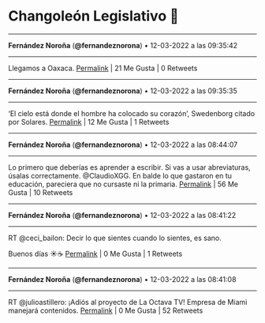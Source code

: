 # Changoleón Legislativo 🙈
*****
**Fernández Noroña** (**@fernandeznorona**) • 12-03-2022 a las 09:35:42
*****
Llegamos a Oaxaca.
[Permalink](https://twitter.com/fernandeznorona/status/1502699870297243650) | 21 Me Gusta | 0 Retweets
*****
**Fernández Noroña** (**@fernandeznorona**) • 12-03-2022 a las 09:35:35
*****
‘El cielo está donde el hombre ha colocado su corazón’, Swedenborg citado por Solares.
[Permalink](https://twitter.com/fernandeznorona/status/1502699838839873546) | 12 Me Gusta | 1 Retweets
*****
**Fernández Noroña** (**@fernandeznorona**) • 12-03-2022 a las 08:44:07
*****
Lo primero que deberías es aprender a escribir. Si vas a usar abreviaturas, úsalas correctamente. @ClaudioXGG. En balde lo que gastaron en tu educación, pareciera que no cursaste ni la primaria.
[Permalink](https://twitter.com/fernandeznorona/status/1502686890641743873) | 56 Me Gusta | 10 Retweets
*****
**Fernández Noroña** (**@fernandeznorona**) • 12-03-2022 a las 08:41:22
*****
RT @ceci_bailon: Decir lo que sientes cuando lo sientes, es sano.


Buenos días ☀️☕
[Permalink](https://twitter.com/fernandeznorona/status/1502686194785792003) | 0 Me Gusta | 1 Retweets
*****
**Fernández Noroña** (**@fernandeznorona**) • 12-03-2022 a las 08:41:08
*****
RT @julioastillero: ¡Adiós al proyecto de La Octava TV! Empresa de Miami manejará contenidos.
[Permalink](https://twitter.com/fernandeznorona/status/1502686136661155842) | 0 Me Gusta | 52 Retweets
